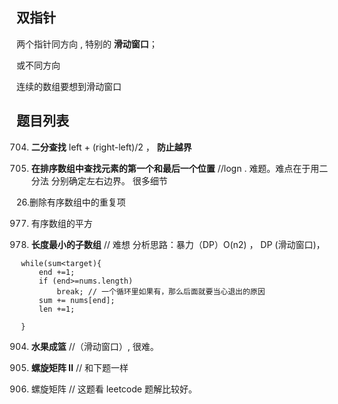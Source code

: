 ## 双指针
两个指针同方向 , 特别的 **滑动窗口**；

或不同方向

连续的数组要想到滑动窗口

## 题目列表
704. **二分查找**   left + (right-left)/2  ， **防止越界**

34. **在排序数组中查找元素的第一个和最后一个位置**  //logn . 难题。难点在于用二分法  分别确定左右边界。 很多细节

26.删除有序数组中的重复项

977. 有序数组的平方

209. **长度最小的子数组**   // 难想 分析思路：暴力（DP）O(n2) ， DP (滑动窗口)，
```
 while(sum<target){
     end +=1;
     if (end>=nums.length)
         break; // 一个循环里如果有，那么后面就要当心退出的原因
     sum += nums[end];
     len +=1;

 }
```
904. **水果成篮**  //（滑动窗口）, 很难。

59. **螺旋矩阵 II**    // 和下题一样
54. 螺旋矩阵   // 这题看 leetcode 题解比较好。
